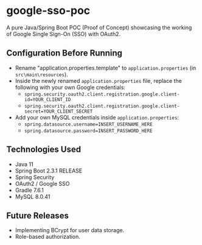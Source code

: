 # google-sso-poc
A pure Java/Spring Boot POC (Proof of Concept) showcasing the working of Google Single Sign-On (SSO) with OAuth2.

## Configuration Before Running
- Rename "application.properties.template" to `application.properties` (in `src\main\resources`).
- Inside the newly renamed `application.properties` file, replace the following with your own Google credentials:
  - `spring.security.oauth2.client.registration.google.client-id=YOUR_CLIENT_ID`
  - `spring.security.oauth2.client.registration.google.client-secret=YOUR_CLIENT_SECRET`
- Add your own MySQL credentials inside `application.properties`:
  - `spring.datasource.username=INSERT_USERNAME_HERE`
  - `spring.datasource.password=INSERT_PASSWORD_HERE`


## Technologies Used
- Java 11
- Spring Boot 2.3.1 RELEASE
- Spring Security
- OAuth2 / Google SSO
- Gradle 7.6.1
- MySQL 8.0.41

## Future Releases
- Implementing BCrypt for user data storage.
- Role-based authorization.
